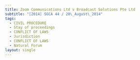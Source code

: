 ```yaml
---
title: Zoom Communications Ltd v Broadcast Solutions Pte Ltd
subtitle: "[2014] SGCA 44 / 20\_August\_2014"
tags:
  - CIVIL PROCEDURE
  - Stay of proceedings
  - CONFLICT OF LAWS
  - Jurisdiction
  - CONFLICT OF LAWS
  - Natural Forum
layout: single
---
```



